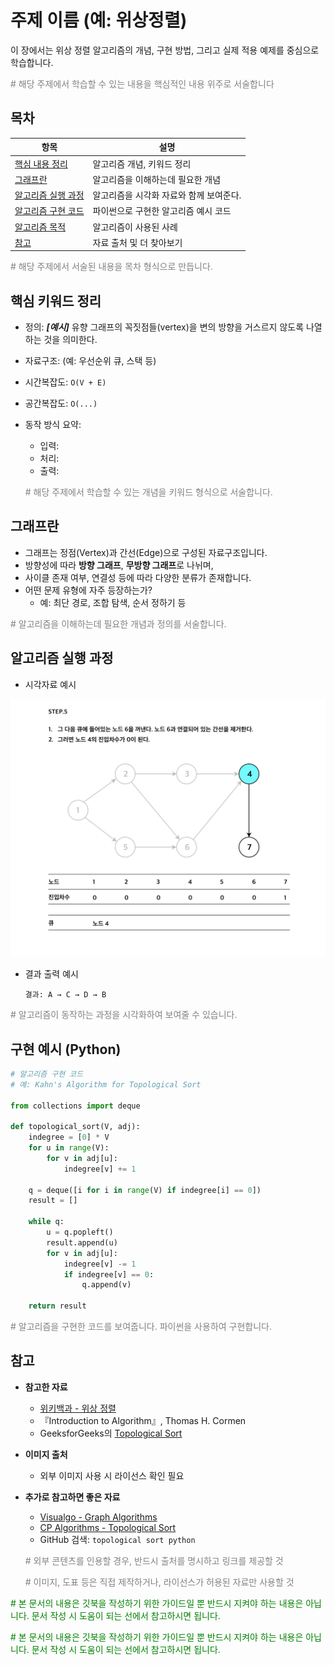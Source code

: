 # 주제 이름 (예: 위상정렬)


이 장에서는 위상 정렬 알고리즘의 개념, 구현 방법, 그리고 실제 적용 예제를 중심으로 학습합니다.

<span style="color: grey;"># 해당 주제에서 학습할 수 있는 내용을 핵심적인 내용 위주로 서술합니다</span>


## 목차

| 항목         | 설명                           |
|--------------|-------------------------------|
| [핵심 내용 정리](#개념)   | 알고리즘 개념, 키워드 정리
| [그래프란](#그래프란) | 알고리즘을 이해하는데 필요한 개념     |
| [알고리즘 실행 과정](#알고리즘-실행-과정) | 알고리즘을 시각화 자료와 함께 보여준다.            |
| [알고리즘 구현 코드](#구현-예시) | 파이썬으로 구현한 알고리즘 예시 코드       |
| [알고리즘 목적](#구현-예시) | 알고리즘이 사용된 사례       |
| [참고](#참고) | 자료 출처 및 더 찾아보기       |

<span style="color: grey;"># 해당 주제에서 서술된 내용을 목차 형식으로 만듭니다. </span>

## 핵심 키워드 정리
- 정의: ***[예시]*** 유향 그래프의 꼭짓점들(vertex)을 변의 방향을 거스르지 않도록 나열하는 것을 의미한다.
- 자료구조: (예: 우선순위 큐, 스택 등)
- 시간복잡도: `O(V + E)`
- 공간복잡도: `O(...)`
- 동작 방식 요약:
  - 입력:
  - 처리:
  - 출력:

  <span style="color: grey;"># 해당 주제에서 학습할 수 있는 개념을 키워드 형식으로 서술합니다.</span>

## 그래프란
- 그래프는 정점(Vertex)과 간선(Edge)으로 구성된 자료구조입니다.
- 방향성에 따라 **방향 그래프**, **무방향 그래프**로 나뉘며,
- 사이클 존재 여부, 연결성 등에 따라 다양한 분류가 존재합니다.
- 어떤 문제 유형에 자주 등장하는가?
  - 예: 최단 경로, 조합 탐색, 순서 정하기 등

<span style="color: grey;"># 알고리즘을 이해하는데 필요한 개념과 정의를 서술합니다.</span>

## 알고리즘 실행 과정
- 시각자료 예시

![단계별 처리 과정](/assets/algo/sort_sample.png)

- 결과 출력 예시
  ```
  결과: A → C → D → B
  ```

<span style="color: grey;"># 알고리즘이 동작하는 과정을 시각화하여 보여줄 수 있습니다.</span>

## 구현 예시 (Python)
```python
# 알고리즘 구현 코드
# 예: Kahn's Algorithm for Topological Sort

from collections import deque

def topological_sort(V, adj):
    indegree = [0] * V
    for u in range(V):
        for v in adj[u]:
            indegree[v] += 1

    q = deque([i for i in range(V) if indegree[i] == 0])
    result = []

    while q:
        u = q.popleft()
        result.append(u)
        for v in adj[u]:
            indegree[v] -= 1
            if indegree[v] == 0:
                q.append(v)

    return result
```
<span style="color: grey;"># 알고리즘을 구현한 코드를 보여줍니다. 파이썬을 사용하여 구현합니다.</span>

## 참고

- **참고한 자료**
  - [위키백과 - 위상 정렬](https://ko.wikipedia.org/wiki/%EC%9C%84%EC%83%81_%EC%A0%95%EB%A0%AC)
  - 『Introduction to Algorithm』, Thomas H. Cormen
  - GeeksforGeeks의 [Topological Sort](https://www.geeksforgeeks.org/topological-sorting/)


- **이미지 출처**
  - 외부 이미지 사용 시 라이선스 확인 필요

- **추가로 참고하면 좋은 자료**
  - [Visualgo - Graph Algorithms](https://visualgo.net/ko)
  - [CP Algorithms - Topological Sort](https://cp-algorithms.com/graph/topological-sort.html)
  - GitHub 검색: `topological sort python`


  <span style="color: grey;"># 외부 콘텐츠를 인용할 경우, 반드시 출처를 명시하고 링크를 제공할 것
  </span>

  <span style="color: grey;"># 이미지, 도표 등은 직접 제작하거나, 라이선스가 허용된 자료만 사용할 것</span>


<span style="color: green;"># 본 문서의 내용은 깃북을 작성하기 위한 가이드일 뿐 반드시 지켜야 하는 내용은 아닙니다. 문서 작성 시 도움이 되는 선에서 참고하시면 됩니다. </span>

<span style="color: green;"># 본 문서의 내용은 깃북을 작성하기 위한 가이드일 뿐 반드시 지켜야 하는 내용은 아닙니다. 문서 작성 시 도움이 되는 선에서 참고하시면 됩니다. </span>